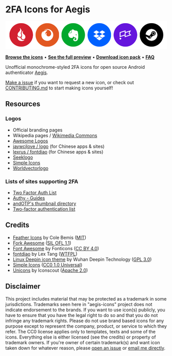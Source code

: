 # 2FA Icons for Aegis

[![Showcase banner](showcase.png)](full_preview.md)

**[Browse the icons](/PNG)** • **[See the full preview](full_preview.md)** • **[Download icon pack](../../releases/latest)** • **[FAQ](FAQ.md)**

Unofficial monochrome-styled 2FA icons for open source Android authenticator [Aegis](https://github.com/beemdevelopment/Aegis).

[Make a issue](https://github.com/krisu5/aegis-icons/issues) if you want to request a new icon, or check out [CONTRIBUTING.md](https://github.com/krisu5/aegis-icons/blob/master/CONTRIBUTING.md) to start making icons yourself!

## Resources

### Logos
- Official branding pages
- Wikipedia pages / [Wikimedia Commons](https://commons.wikimedia.org/wiki/Main_Page)
- [Awesome Logos](https://www.awesomelogos.org/)
- [jaywcjlove / logo](https://github.com/jaywcjlove/logo/tree/master/img) (for Chinese apps & sites)
- [lexrus / fontdiao](https://github.com/lexrus/fontdiao/tree/master/svg) (for Chinese apps & sites)
- [Seeklogo](https://seeklogo.com/)
- [Simple Icons](https://simpleicons.org/)
- [Worldvectorlogo](https://worldvectorlogo.com/)

### Lists of sites supporting 2FA
- [Two Factor Auth List](https://twofactorauth.org/)
- [Authy - Guides](https://authy.com/guides/)
- [andOTP's thumbnail directory](https://github.com/andOTP/andOTP/tree/master/app/src/main/res/drawable)
- [Two-factor authentication list](https://evanhahn.com/2fa/)

## Credits
- [Feather Icons](https://feathericons.com/) by Cole Bemis ([MIT](https://github.com/feathericons/feather/blob/master/LICENSE))
- [Fork Awesome](https://forkaweso.me/Fork-Awesome/) ([SIL OFL 1.1](https://github.com/ForkAwesome/Fork-Awesome/blob/master/LICENSES))
- [Font Awesome](https://fontawesome.com/) by Fonticons ([CC BY 4.0](https://github.com/FortAwesome/Font-Awesome/blob/master/LICENSE.txt))
- [fontdiao](https://github.com/lexrus/fontdiao) by Lex Tang ([WTFPL](https://github.com/lexrus/fontdiao#license))
- [Linux Deepin icon theme](https://github.com/linuxdeepin/deepin-icon-theme) by Wuhan Deepin Technology ([GPL 3.0](https://github.com/linuxdeepin/deepin-icon-theme/blob/master/LICENSE))
- [Simple Icons](https://simpleicons.org/) ([CC0 1.0 Universal](https://github.com/simple-icons/simple-icons/blob/develop/LICENSE.md))
- [Unicons](https://iconscout.com/unicons) by Iconscout ([Apache 2.0](https://github.com/Iconscout/unicons/blob/master/LICENSE))

## Disclaimer
This project includes material that may be protected as a trademark in some jurisdictions. Trademarks seen here in "aegis-icons" project does not indicate endorsement to the brands. If you want to use icon(s) publicly, you have to ensure that you have the legal right to do so and that you do not infringe any trademark rights. Please do not use brand based icons for any purpose except to represent the company, product, or service to which they refer. The CC0 license applies only to templates, texts and some of the icons. Everything else is either licensed (see the credits) or property of trademark owners. If you're owner of certain trademark(s) and want icon taken down for whatever reason, please [open an issue](https://github.com/krisu5/aegis-icons/issues/new) or [email me directly](messageme.md).
